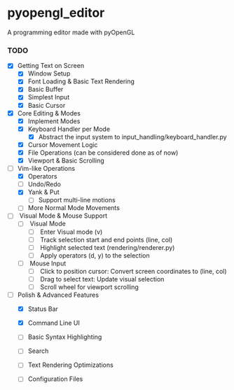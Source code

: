 # pyopengl_editor
A programming editor made with pyOpenGL


### TODO

- [x] Getting Text on Screen
  - [x] Window Setup  
  - [x] Font Loading & Basic Text Rendering  
  - [x] Basic Buffer  
  - [x] Simplest Input  
  - [x] Basic Cursor 
- [x] Core Editing & Modes
  - [x] Implement Modes  
  - [x] Keyboard Handler per Mode 
      - [x] Abstract the input system to input_handling/keyboard_handler.py
  - [x] Cursor Movement Logic 
  - [x] File Operations (can be considered done as of now)
  - [x] Viewport & Basic Scrolling  
- [ ] Vim-like Operations
  - [x] Operators 
  - [ ] Undo/Redo 
  - [x] Yank & Put
      - [ ] Support multi-line motions 
  - [ ] More Normal Mode Movements
- [ ] </strike> Visual Mode & Mouse Support </strike>
  - [ ] </strike> Visual Mode </strike>
      - [ ] </strike> Enter Visual mode (v) </strike>
      - [ ] </strike> Track selection start and end points (line, col) </strike>
      - [ ] </strike> Highlight selected text (rendering/renderer.py) </strike>
      - [ ] </strike> Apply operators (d, y) to the selection </strike>
  - [ ] </strike> Mouse Input  </strike>
      - [ ] </strike> Click to position cursor: Convert screen coordinates to (line, col) </strike>
      - [ ] </strike> Drag to select text: Update visual selection </strike>  
      - [ ] </strike> Scroll wheel for viewport scrolling </strike>
- [ ] Polish & Advanced Features
  - [x] Status Bar  
  - [x] Command Line UI
  - [ ] Basic Syntax Highlighting
  - [ ] Search 
  - [ ] Text Rendering Optimizations 
  - [ ] Configuration Files 

